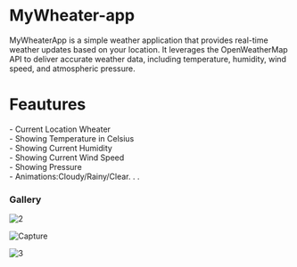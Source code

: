# MyWheater-app
MyWheaterApp is a simple weather application that provides real-time weather updates based on your location. It leverages the OpenWeatherMap API to deliver accurate weather data, including temperature, humidity, wind speed, and atmospheric pressure.

<h1>Feautures</h1>
- Current Location Wheater
<br>
- Showing Temperature in Celsius
<br>
- Showing Current Humidity
<br>
- Showing Current Wind Speed
<br>
- Showing Pressure
<br>
- Animations:Cloudy/Rainy/Clear. . .
<br>


<h3>Gallery</h3>

![2](https://github.com/user-attachments/assets/ac0c8b24-8bdc-4ffa-b6b9-01f7f2664b8c)

![Capture](https://github.com/user-attachments/assets/b4e8673b-0041-4956-8a14-372a1584abf6)

![3](https://github.com/user-attachments/assets/c0928554-06ea-463c-aab7-b165be5a2591)



